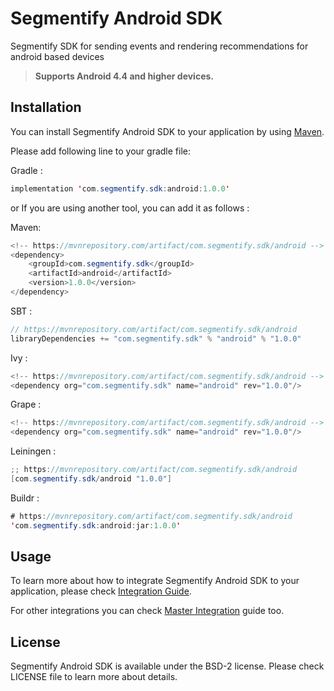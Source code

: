 # Segmentify Android SDK
Segmentify  SDK for sending events and rendering recommendations for android based devices

> **Supports Android 4.4 and higher devices.**

## Installation

You can install Segmentify Android SDK to your application by using [Maven](https://mvnrepository.com/artifact/com.segmentify.sdk/android).

Please add following line to your gradle file:

Gradle : 
```java
implementation 'com.segmentify.sdk:android:1.0.0'
```
or If you are using another tool, you can add it as follows :

Maven:
```java
<!-- https://mvnrepository.com/artifact/com.segmentify.sdk/android -->
<dependency>
    <groupId>com.segmentify.sdk</groupId>
    <artifactId>android</artifactId>
    <version>1.0.0</version>
</dependency>
```
SBT :
```java
// https://mvnrepository.com/artifact/com.segmentify.sdk/android
libraryDependencies += "com.segmentify.sdk" % "android" % "1.0.0"
```

Ivy :
```java
<!-- https://mvnrepository.com/artifact/com.segmentify.sdk/android -->
<dependency org="com.segmentify.sdk" name="android" rev="1.0.0"/>
```

Grape : 
```java
<!-- https://mvnrepository.com/artifact/com.segmentify.sdk/android -->
<dependency org="com.segmentify.sdk" name="android" rev="1.0.0"/>
```

Leiningen : 
```java
;; https://mvnrepository.com/artifact/com.segmentify.sdk/android
[com.segmentify.sdk/android "1.0.0"]
```

Buildr : 
```java
# https://mvnrepository.com/artifact/com.segmentify.sdk/android
'com.segmentify.sdk:android:jar:1.0.0'

```


## Usage

To learn more about how to integrate Segmentify Android SDK to your application, please check [Integration Guide](https://www.segmentify.com/dev/integration_android/).

For other integrations you can check [Master Integration](https://www.segmentify.com/dev/) guide too.



## License

Segmentify Android SDK is available under the BSD-2 license.
Please check LICENSE file to learn more about details.
